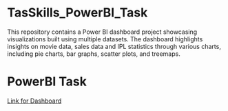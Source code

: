 # TasSkills_PowerBI_Task
This repository contains a Power BI dashboard project showcasing visualizations built using multiple datasets. The dashboard highlights insights on movie data, sales data and IPL statistics through various charts, including pie charts, bar graphs, scatter plots, and treemaps.

# PowerBI Task

<a href = "[https://app.powerbi.com/links/RLRYIPqCdG?ctid=e8f218d1-fc5f-496c-8c02-337a75c9eed4&pbi_source=linkShare](https://app.powerbi.com/groups/me/reports/fa80c3d0-5eb2-4673-a61a-54d8053c6048?ctid=e8f218d1-fc5f-496c-8c02-337a75c9eed4&pbi_source=linkShare)" src ="[https://app.powerbi.com/links/RLRYIPqCdG?ctid=e8f218d1-fc5f-496c-8c02-337a75c9eed4&pbi_source=linkShare](https://app.powerbi.com/groups/me/reports/fa80c3d0-5eb2-4673-a61a-54d8053c6048?ctid=e8f218d1-fc5f-496c-8c02-337a75c9eed4&pbi_source=linkShare)"> Link for Dashboard </a>
